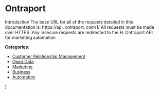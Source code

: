 # Ontraport


Introduction The base URL for all of the requests detailed in this documentation is: https://api. ontraport. com/1/ All requests must be made over HTTPS. Any insecure requests are redirected to the H. Ontraport API for marketing automation



**Categories**:
- [Customer Relationship Management](https://github.com/apis-list/apis-list#customer-relationship-management)
- [Open Data](https://github.com/apis-list/apis-list#open-data)
- [Marketing](https://github.com/apis-list/apis-list#marketing)
- [Business](https://github.com/apis-list/apis-list#business)
- [Automation](https://github.com/apis-list/apis-list#automation)



)



